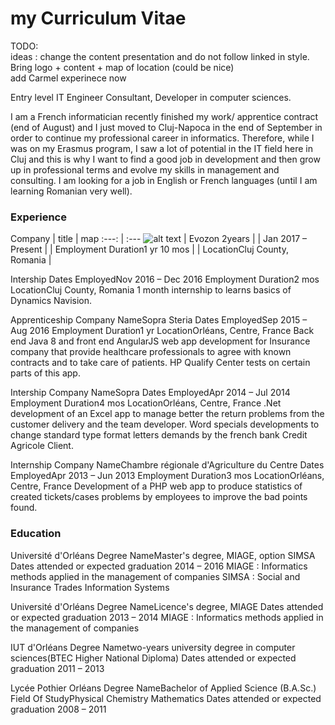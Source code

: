 # my Curriculum Vitae

TODO:  
ideas : change the content presentation and do not follow linked in style. Bring logo + content + map of location (could be nice)  
add Carmel experinece now

Entry level IT Engineer Consultant, Developer in computer sciences.  

I am a French informatician recently finished my work/ apprentice contract (end of August) and I just moved to Cluj-Napoca in the end of September in order to continue my professional career in informatics. Therefore, while I was on my Erasmus program, I saw a lot of potential in the IT field here in Cluj and this is why I want to find a good job in development and then grow up in professional terms and evolve my skills in management and consulting.
I am looking for a job in English or French languages (until I am learning Romanian very well).

### Experience

Company | title | map
:---: | :---
![alt text](/assets/evozon-logo.jpeg "My logo") | Evozon 2years |
  | Jan 2017 – Present |
  | Employment Duration1 yr 10 mos |
  | LocationCluj County, Romania |

Intership
Dates EmployedNov 2016 – Dec 2016
Employment Duration2 mos
LocationCluj County, Romania
1 month internship to learns basics of Dynamics Navision.

Apprenticeship
Company NameSopra Steria
Dates EmployedSep 2015 – Aug 2016
Employment Duration1 yr
LocationOrléans, Centre, France
Back end Java 8 and front end AngularJS web app development for Insurance company that provide healthcare professionals to agree with known contracts and to take care of patients. 
HP Qualify Center tests on certain parts of this app.

Intership
Company NameSopra
Dates EmployedApr 2014 – Jul 2014
Employment Duration4 mos
LocationOrléans, Centre, France
.Net development of an Excel app to manage better the return problems from the customer delivery and the team developer. 
Word specials developments to change standard type format letters demands by the french bank Credit Agricole Client.

Internship
Company NameChambre régionale d'Agriculture du Centre
Dates EmployedApr 2013 – Jun 2013
Employment Duration3 mos
LocationOrléans, Centre, France
Development of a PHP web app to produce statistics of created tickets/cases problems by employees to improve the bad points found.


### Education

Université d'Orléans
Degree NameMaster's degree, MIAGE, option SIMSA
Dates attended or expected graduation 2014 – 2016
MIAGE : Informatics methods applied in the management of companies
SIMSA : Social and Insurance Trades Information Systems

Université d'Orléans
Degree NameLicence's degree, MIAGE
Dates attended or expected graduation 2013 – 2014
MIAGE : Informatics methods applied in the management of companies

IUT d'Orléans
Degree Nametwo-years university degree in computer sciences(BTEC Higher National Diploma)
Dates attended or expected graduation 2011 – 2013

Lycée Pothier Orléans
Degree NameBachelor of Applied Science (B.A.Sc.) Field Of StudyPhysical Chemistry Mathematics
Dates attended or expected graduation 2008 – 2011